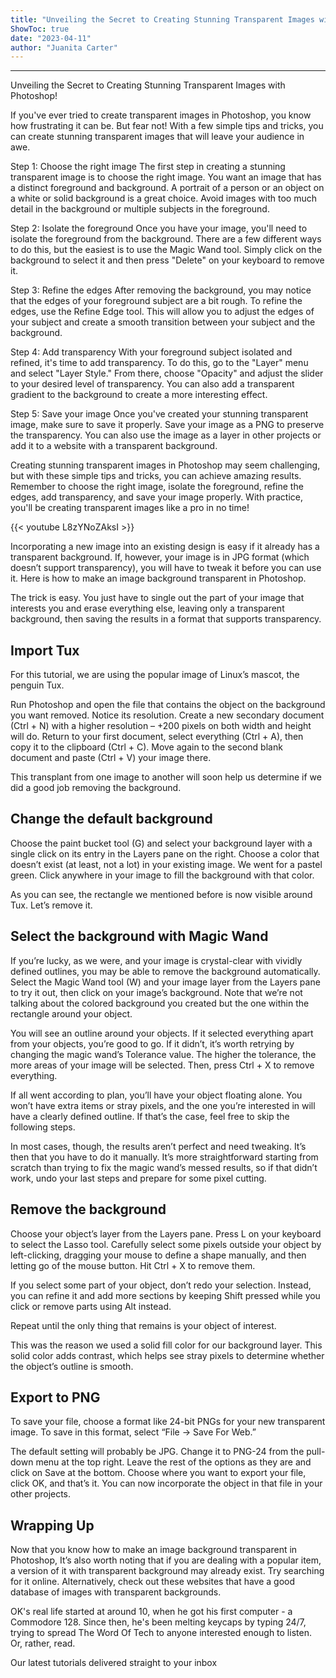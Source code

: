 ```yaml
---
title: "Unveiling the Secret to Creating Stunning Transparent Images with Photoshop!"
ShowToc: true 
date: "2023-04-11"
author: "Juanita Carter"
---
```

*****
Unveiling the Secret to Creating Stunning Transparent Images with Photoshop!

If you've ever tried to create transparent images in Photoshop, you know how frustrating it can be. But fear not! With a few simple tips and tricks, you can create stunning transparent images that will leave your audience in awe.

Step 1: Choose the right image
The first step in creating a stunning transparent image is to choose the right image. You want an image that has a distinct foreground and background. A portrait of a person or an object on a white or solid background is a great choice. Avoid images with too much detail in the background or multiple subjects in the foreground.

Step 2: Isolate the foreground
Once you have your image, you'll need to isolate the foreground from the background. There are a few different ways to do this, but the easiest is to use the Magic Wand tool. Simply click on the background to select it and then press "Delete" on your keyboard to remove it.

Step 3: Refine the edges
After removing the background, you may notice that the edges of your foreground subject are a bit rough. To refine the edges, use the Refine Edge tool. This will allow you to adjust the edges of your subject and create a smooth transition between your subject and the background.

Step 4: Add transparency
With your foreground subject isolated and refined, it's time to add transparency. To do this, go to the "Layer" menu and select "Layer Style." From there, choose "Opacity" and adjust the slider to your desired level of transparency. You can also add a transparent gradient to the background to create a more interesting effect.

Step 5: Save your image
Once you've created your stunning transparent image, make sure to save it properly. Save your image as a PNG to preserve the transparency. You can also use the image as a layer in other projects or add it to a website with a transparent background.

Creating stunning transparent images in Photoshop may seem challenging, but with these simple tips and tricks, you can achieve amazing results. Remember to choose the right image, isolate the foreground, refine the edges, add transparency, and save your image properly. With practice, you'll be creating transparent images like a pro in no time!

{{< youtube L8zYNoZAksI >}} 



Incorporating a new image into an existing design is easy if it already has a transparent background. If, however, your image is in JPG format (which doesn’t support transparency), you will have to tweak it before you can use it. Here is how to make an image background transparent in Photoshop.
 
The trick is easy. You just have to single out the part of your image that interests you and erase everything else, leaving only a transparent background, then saving the results in a format that supports transparency.
 
## Import Tux
 
For this tutorial, we are using the popular image of Linux’s mascot, the penguin Tux.
 
Run Photoshop and open the file that contains the object on the background you want removed. Notice its resolution. Create a new secondary document (Ctrl + N) with a higher resolution – +200 pixels on both width and height will do. Return to your first document, select everything (Ctrl + A), then copy it to the clipboard (Ctrl + C). Move again to the second blank document and paste (Ctrl + V) your image there.
 
This transplant from one image to another will soon help us determine if we did a good job removing the background.
 
## Change the default background
 
Choose the paint bucket tool (G) and select your background layer with a single click on its entry in the Layers pane on the right. Choose a color that doesn’t exist (at least, not a lot) in your existing image. We went for a pastel green. Click anywhere in your image to fill the background with that color.
 
As you can see, the rectangle we mentioned before is now visible around Tux. Let’s remove it.
 
## Select the background with Magic Wand
 
If you’re lucky, as we were, and your image is crystal-clear with vividly defined outlines, you may be able to remove the background automatically. Select the  Magic Wand tool (W) and your image layer from the Layers pane to try it out, then click on your image’s background. Note that we’re not talking about the colored background you created but the one within the rectangle around your object.
 
You will see an outline around your objects. If it selected everything apart from your objects, you’re good to go. If it didn’t, it’s worth retrying by changing the magic wand’s Tolerance value. The higher the tolerance, the more areas of your image will be selected. Then, press Ctrl + X to remove everything. 
 
If all went according to plan, you’ll have your object floating alone. You won’t have extra items or stray pixels, and the one you’re interested in will have a clearly defined outline. If that’s the case, feel free to skip the following steps.
 
In most cases, though, the results aren’t perfect and need tweaking. It’s then that you have to do it manually. It’s more straightforward starting from scratch than trying to fix the magic wand’s messed results, so if that didn’t work, undo your last steps and prepare for some pixel cutting.
 
## Remove the background
 
Choose your object’s layer from the Layers pane. Press L on your keyboard to select the Lasso tool. Carefully select some pixels outside your object by left-clicking, dragging your mouse to define a shape manually, and then letting go of the mouse button. Hit Ctrl + X to remove them.
 
If you select some part of your object, don’t redo your selection. Instead, you can refine it and add more sections by keeping Shift pressed while you click or remove parts using Alt instead.
 
Repeat until the only thing that remains is your object of interest.
 
This was the reason we used a solid fill color for our background layer. This solid color adds contrast, which helps see stray pixels to determine whether the object’s outline is smooth.
 
## Export to PNG
 
To save your file, choose a format like 24-bit PNGs for your new transparent image. To save in this format, select “File -> Save For Web.”
 
The default setting will probably be JPG. Change it to PNG-24 from the pull-down menu at the top right. Leave the rest of the options as they are and click on Save at the bottom. Choose where you want to export your file, click OK, and that’s it. You can now incorporate the object in that file in your other projects.
 
## Wrapping Up
 
Now that you know how to make an image background transparent in Photoshop, It’s also worth noting that if you are dealing with a popular item, a version of it with transparent background may already exist. Try searching for it online. Alternatively, check out these websites that have a good database of images with transparent backgrounds. 
 
OK's real life started at around 10, when he got his first computer - a Commodore 128. Since then, he's been melting keycaps by typing 24/7, trying to spread The Word Of Tech to anyone interested enough to listen. Or, rather, read.
 
Our latest tutorials delivered straight to your inbox




